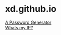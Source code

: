 # xd.github.io
[A Password Generator](https://xd.github.io/passgen/)\
[Whats my IP?](https://xd.github.io/whatsmyip)
